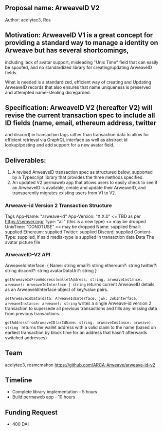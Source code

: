 ## Proposal name: ArweaveID V2
Author: acolytec3, Ros

## Motivation: ArweaveID V1 is a great concept for providing a standard way to manage a identity on Arweave but has several shortcomings, 
including lack of avatar support, misleading "Unix Time" field that can easily be spoofed, and no standardized library for creating/updating 
ArweaveID fields.

What is needed is a standardized, efficient way of creating and Updating ArweaveID records that also ensures that name uniqueness is preserved
and attempted name-stealing disregarded.

## Specification: ArweaveID V2 (hereafter V2) will revise the current transaction spec to include all ID fields (name, email, ethereum address, twitter
and discord) in transaction tags rather than transaction data to allow for efficient retrieval via GraphQL interface as well as abstract id lookup/posting 
and add support for a new avatar field.

## Deliverables:
1) A revised ArweaveID transaction spec as structured below, supported by a Typescript library that provides the three methods specified. 
2) An updated V2 permaweb app that allows users to easily check to see if an ArweaveID is available, create and update their ArweaveID,
and transparently migrates existing users from V1 to V2.

### Arweave-id Version 2 Transaction Structure
Tags
App-Name: "arweave-id"
App-Version: “X.X.0” <= TBD as per https://semver.org/ 
Type: "all" (this is a new type) <= may be dropped
UnixTime: "DONOTUSE" <= may be dropped
Name: supplied
Email: supplied
Ethereum: supplied
Twitter: supplied
Discord: supplied
Content-Type: supplied, if said media-type is supplied in transaction data
Data
The avatar picture file


### ArweaveID-V2 API

ArweaveIdInterface:
{
Name: string
emai?l: string
ethereum?: string
twitter?: string
discord?: string
avatarDataUri?: string
}

`getArweaveIdFromAddress(walletAddress: string, arweaveInstance: arweave): ArweaveIdInterface | string`
returns current ArweaveID details as an ArweaveIdInterface object of key/value pairs. 

`setArweaveIdData(data: ArweaveIdInterface, jwk: JwkInterface, arweaveInstance: arweave): string`
writes a single Arweave-id version 2 transaction to supersede all previous transactions and fills any missing data from previous transactions. 

`getAddressfromArweaveID(arIdName: string, arweaveInstance: arweave): string `
returns the wallet address with a valid claim to the name (based on earliest transaction by block time for an address that hasn't afterwards switched addresses)

## Team
acolytec3, rosmcmahon
https://github.com/ARCA-Arweave/arweave-id-v2

## Timeline
- Complete library implementation - 5 hours
- Build permaweb app - 10 hours

## Funding Request
 - 400 DAI 